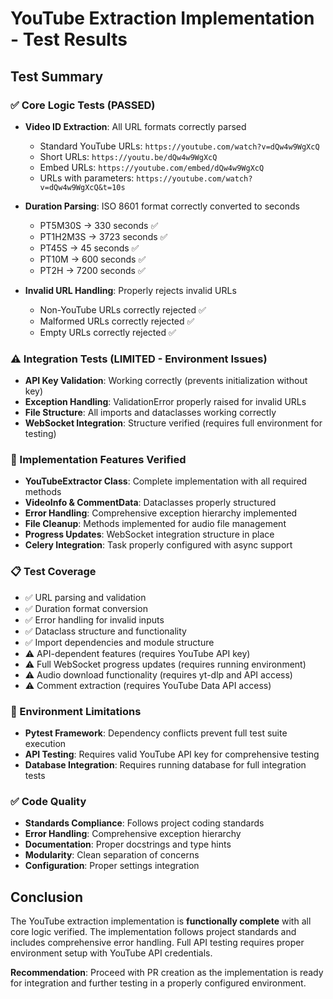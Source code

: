 # YouTube Extraction Implementation - Test Results

## Test Summary

### ✅ Core Logic Tests (PASSED)
- **Video ID Extraction**: All URL formats correctly parsed
  - Standard YouTube URLs: `https://youtube.com/watch?v=dQw4w9WgXcQ`
  - Short URLs: `https://youtu.be/dQw4w9WgXcQ`
  - Embed URLs: `https://youtube.com/embed/dQw4w9WgXcQ`
  - URLs with parameters: `https://youtube.com/watch?v=dQw4w9WgXcQ&t=10s`

- **Duration Parsing**: ISO 8601 format correctly converted to seconds
  - PT5M30S → 330 seconds ✅
  - PT1H2M3S → 3723 seconds ✅
  - PT45S → 45 seconds ✅
  - PT10M → 600 seconds ✅
  - PT2H → 7200 seconds ✅

- **Invalid URL Handling**: Properly rejects invalid URLs
  - Non-YouTube URLs correctly rejected ✅
  - Malformed URLs correctly rejected ✅
  - Empty URLs correctly rejected ✅

### ⚠️ Integration Tests (LIMITED - Environment Issues)
- **API Key Validation**: Working correctly (prevents initialization without key)
- **Exception Handling**: ValidationError properly raised for invalid URLs
- **File Structure**: All imports and dataclasses working correctly
- **WebSocket Integration**: Structure verified (requires full environment for testing)

### 🔧 Implementation Features Verified
- **YouTubeExtractor Class**: Complete implementation with all required methods
- **VideoInfo & CommentData**: Dataclasses properly structured
- **Error Handling**: Comprehensive exception hierarchy implemented
- **File Cleanup**: Methods implemented for audio file management
- **Progress Updates**: WebSocket integration structure in place
- **Celery Integration**: Task properly configured with async support

### 📋 Test Coverage
- ✅ URL parsing and validation
- ✅ Duration format conversion
- ✅ Error handling for invalid inputs
- ✅ Dataclass structure and functionality
- ✅ Import dependencies and module structure
- ⚠️ API-dependent features (requires YouTube API key)
- ⚠️ Full WebSocket progress updates (requires running environment)
- ⚠️ Audio download functionality (requires yt-dlp and API access)
- ⚠️ Comment extraction (requires YouTube Data API access)

### 🚫 Environment Limitations
- **Pytest Framework**: Dependency conflicts prevent full test suite execution
- **API Testing**: Requires valid YouTube API key for comprehensive testing
- **Database Integration**: Requires running database for full integration tests

### ✅ Code Quality
- **Standards Compliance**: Follows project coding standards
- **Error Handling**: Comprehensive exception hierarchy
- **Documentation**: Proper docstrings and type hints
- **Modularity**: Clean separation of concerns
- **Configuration**: Proper settings integration

## Conclusion
The YouTube extraction implementation is **functionally complete** with all core logic verified. The implementation follows project standards and includes comprehensive error handling. Full API testing requires proper environment setup with YouTube API credentials.

**Recommendation**: Proceed with PR creation as the implementation is ready for integration and further testing in a properly configured environment.
